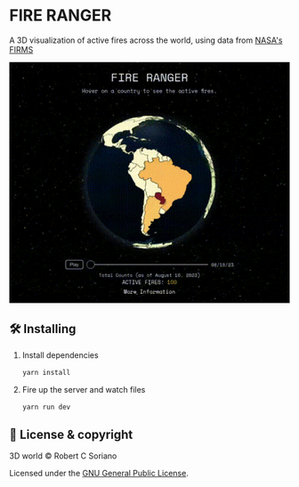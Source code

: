 # FIRE RANGER

A 3D visualization of active fires across the world, using data from [NASA's FIRMS](https://firms.modaps.eosdis.nasa.gov/space-apps-2023)

![demo](gif.gif)

## 🛠 Installing

1. Install dependencies

   ```bash
   yarn install
   ```

2. Fire up the server and watch files

   ```bash
   yarn run dev
   ```

## 📝 License & copyright

3D world 
© Robert C Soriano

Licensed under the [GNU General Public License](LICENSE.md).

